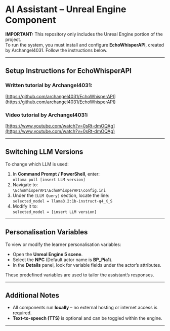 # AI Assistant – Unreal Engine Component

**IMPORTANT:** This repository only includes the Unreal Engine portion of the project.  
To run the system, you must install and configure **EchoWhisperAPI**, created by Archangel4031. Follow the instructions below.

---

## Setup Instructions for EchoWhisperAPI

### Written tutorial by Archangel4031:
[https://github.com/archangel4031/EchoWhisperAPI](https://github.com/archangel4031/EchoWhisperAPI)

### Video tutorial by Archangel4031:
[https://www.youtube.com/watch?v=0sRt-dmOQAg](https://www.youtube.com/watch?v=0sRt-dmOQAg)

---

## Switching LLM Versions

To change which LLM is used:

1. In **Command Prompt / PowerShell**, enter:  
   `ollama pull [insert LLM version]`
2. Navigate to:  
   `\EchoWhisperAPI\EchoWhisperAPI\config.ini`
3. Under the `[LLM Query]` section, locate the line:  
   `selected_model = llama3.2:1b-instruct-q4_K_S`
4. Modify it to:  
   `selected_model = [insert LLM version]`

---

## Personalisation Variables

To view or modify the learner personalisation variables:

- Open the **Unreal Engine 5 scene**.
- Select the **NPC** (Default actor name is **BP_Pia1**).
- In the **Details** panel, look for variable fields under the actor’s attributes.

These predefined variables are used to tailor the assistant’s responses.

---

## Additional Notes

- All components run **locally** – no external hosting or internet access is required.
- **Text-to-speech (TTS)** is optional and can be toggled within the engine.

---

